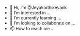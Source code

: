 - 👋 Hi, I’m @Jeyakarthikeyank
- 👀 I’m interested in ...
- 🌱 I’m currently learning ...
- 💞️ I’m looking to collaborate on ...
- 📫 How to reach me ...

<!---
Jeyakarthikeyank/Jeyakarthikeyank is a ✨ special ✨ repository because its `README.md` (this file) appears on your GitHub profile.
You can click the Preview link to take a look at your changes.
--->
